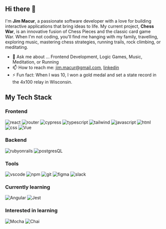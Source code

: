 ## Hi there 👋

I'm **Jim Macur**, a passionate software developer with a love for building interactive applications that bring ideas to life. My current project, **Chess War**, is an innovative fusion of Chess Pieces and the classic card game War. When I'm not coding, you'll find me hanging with my family, travelling, exploring music, mastering chess strategies, running trails, rock climbing, or meditating.

- 💬 Ask me about ... Frontend Development, Logic Games, Music, Meditation, or Running
- 📫 How to reach me: <jim.macur@gmail.com>, [linkedin](https://www.linkedin.com/in/jimmacur/) 
- ⚡ Fun fact: When I was 10, I won a gold medal and set a state record in the 4x100 relay in Wisconsin.

## My Tech Stack

### Frontend
![react](https://img.shields.io/badge/React-61DAFB?logo=react&logoColor=000&style=for-the-badge)
![router](https://img.shields.io/badge/React%20Router-CA4245?logo=reactrouter&logoColor=fff&style=for-the-badge)
![cypress](https://img.shields.io/badge/Cypress-69D3A7?logo=cypress&logoColor=fff&style=for-the-badge)
![typescript](https://img.shields.io/badge/TypeScript-3178C6?logo=typescript&logoColor=fff&style=for-the-badge)
![tailwind](https://img.shields.io/badge/Tailwind%20CSS-06B6D4?logo=tailwindcss&logoColor=fff&style=for-the-badge)
![javascript](https://img.shields.io/badge/JavaScript-F7DF1E?logo=javascript&logoColor=000&style=for-the-badge)
![html](https://img.shields.io/badge/HTML5-E34F26?logo=html5&logoColor=fff&style=for-the-badge)
![css](https://img.shields.io/badge/CSS3-1572B6?logo=css3&logoColor=fff&style=for-the-badge)
![Vue](https://img.shields.io/badge/Vue-4FC08D?logo=vue.js&logoColor=fff&style=for-the-badge)

### Backend
![rubyonrails](https://img.shields.io/badge/Ruby%20on%20Rails-D30001?logo=rubyonrails&logoColor=fff&style=for-the-badge)
![postgresQL](https://img.shields.io/badge/PostgreSQL-4169E1?logo=postgresql&logoColor=fff&style=for-the-badge)

### Tools
![vscode](https://img.shields.io/badge/Visual%20Studio%20Code-007ACC?logo=visualstudiocode&logoColor=fff&style=for-the-badge)
![npm](https://img.shields.io/badge/npm-CB3837?logo=npm&logoColor=fff&style=for-the-badge)
![git](https://img.shields.io/badge/Git-F05032?logo=git&logoColor=fff&style=for-the-badge)
![figma](https://img.shields.io/badge/Figma-F24E1E?logo=figma&logoColor=fff&style=for-the-badge)
![slack](https://img.shields.io/badge/Slack-4A154B?logo=slack&logoColor=fff&style=for-the-badge)

### Currently learning
![Angular](https://img.shields.io/badge/Angular-DD0031?logo=angular&logoColor=fff&style=for-the-badge)
![Jest](https://img.shields.io/badge/Jest-C21325?logo=jest&logoColor=fff&style=for-the-badge)
### Interested in learning
![Mocha](https://img.shields.io/badge/Mocha-8D6748?logo=mocha&logoColor=fff&style=for-the-badge)
![Chai](https://img.shields.io/badge/Chai-A30701?logo=chai&logoColor=fff&style=for-the-badge)

